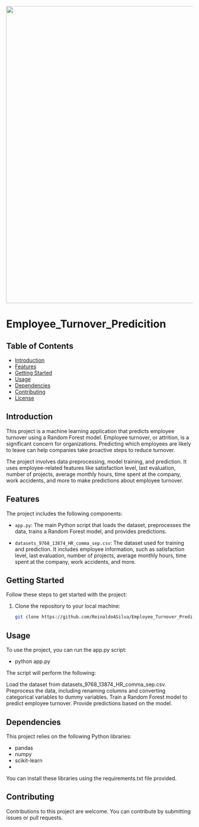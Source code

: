 <img src="https://www.ceo-review.com/wp-content/webp-express/webp-images/uploads/2019/10/462b37d7-553a-41c0-a84b-1c7351e1778c.jpg.webp" width="800">

# Employee_Turnover_Predicition

## Table of Contents
- [Introduction](#introduction)
- [Features](#features)
- [Getting Started](#getting-started)
- [Usage](#usage)
- [Dependencies](#dependencies)
- [Contributing](#contributing)
- [License](#license)

## Introduction

This project is a machine learning application that predicts employee turnover using a Random Forest model. Employee turnover, or attrition, is a significant concern for organizations. Predicting which employees are likely to leave can help companies take proactive steps to reduce turnover.

The project involves data preprocessing, model training, and prediction. It uses employee-related features like satisfaction level, last evaluation, number of projects, average monthly hours, time spent at the company, work accidents, and more to make predictions about employee turnover.

## Features

The project includes the following components:

- `app.py`: The main Python script that loads the dataset, preprocesses the data, trains a Random Forest model, and provides predictions.

- `datasets_9768_13874_HR_comma_sep.csv`: The dataset used for training and prediction. It includes employee information, such as satisfaction level, last evaluation, number of projects, average monthly hours, time spent at the company, work accidents, and more.

## Getting Started

Follow these steps to get started with the project:

1. Clone the repository to your local machine:

   ```bash
   git clone https://github.com/ReinaldoASilva/Employee_Turnover_Predicition.git

## Usage

To use the project, you can run the app.py script:
- python app.py
  
The script will perform the following:

Load the dataset from datasets_9768_13874_HR_comma_sep.csv.
Preprocess the data, including renaming columns and converting categorical variables to dummy variables.
Train a Random Forest model to predict employee turnover.
Provide predictions based on the model.

## Dependencies

This project relies on the following Python libraries:

- pandas
- numpy
- scikit-learn
- 
You can install these libraries using the requirements.txt file provided.

## Contributing

Contributions to this project are welcome. You can contribute by submitting issues or pull requests. 







